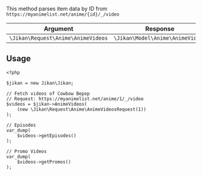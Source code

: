 This method parses item data by ID from `https://myanimelist.net/anime/{id}/_/video`

| Argument | Response |
| -------- | -------- |
| `\Jikan\Request\Anime\AnimeVideos` | `\Jikan\Model\Anime\AnimeVideos` |

## Usage
```
<?php

$jikan = new Jikan\Jikan;

// Fetch videos of Cowbow Bepop
// Request: https://myanimelist.net/anime/1/_/video
$videos = $jikan->AnimeVideos(
    (new \Jikan\Request\Anime\AnimeVideosRequest(1))
);

// Episodes
var_dump(
    $videos->getEpisodes()
);

// Promo Videos
var_dump(
    $videos->getPromos()
);
```

[^1]: Request: [\Jikan\Request\Anime\AnimeVideosRequest](/objects/request/anime/videos)
[^2]: Model: [\Jikan\Model\Anime\AnimeVideos](/objects/model/anime/videos)
